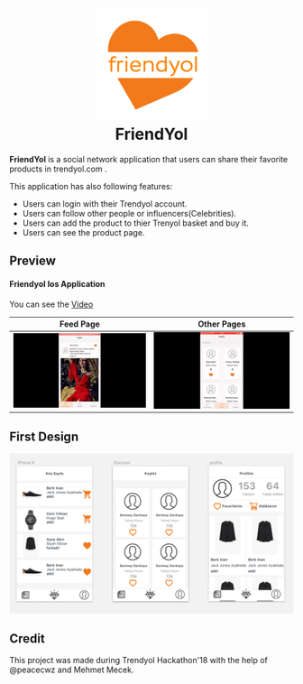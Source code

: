 <h1 align="center">
    <img alt="FriendYol" src="https://raw.githubusercontent.com/berkaybarlas/friendYol/master/images/appIcon.png" width="200px" height="200px" />
  <br />
  FriendYol
</h1>

**FriendYol** is a social network application that users can share their favorite products in trendyol.com .

This application has also following features:
* Users can login with their Trendyol account.
* Users can follow other people or influencers(Celebrities).
* Users can add the product to thier Trenyol basket and buy it.
* Users can see the product page.

## Preview

#### Friendyol Ios Application

You can see the [Video](https://raw.githubusercontent.com/berkaybarlas/friendYol/master/images/video.mp4)

| Feed Page | Other Pages |
|:---:|:---:|
| ![feedPage](https://raw.githubusercontent.com/berkaybarlas/friendYol/master/images/feedPage.gif) | ![OtherPages](https://raw.githubusercontent.com/berkaybarlas/friendYol/master/images/otherPages.gif) |

## First Design
![design](https://raw.githubusercontent.com/berkaybarlas/friendYol/master/images/initialDesign.png)

## Credit
This project was made during Trendyol Hackathon'18 with the help of @peacecwz and Mehmet Mecek.

